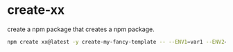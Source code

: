 # create-xx
create a npm package that creates a npm package.
```sh
npm create xx@latest -y create-my-fancy-template -- --ENV1=var1 --ENV2=var2
```